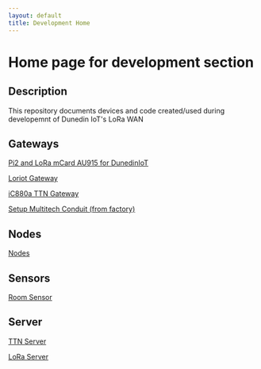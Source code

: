 ```yaml
---
layout: default
title: Development Home
---
```



# Home page for development section


## Description
This repository documents devices and code created/used during developemnt of Dunedin IoT's LoRa WAN


## Gateways

<a href="../development/gateways/README.md">Pi2 and LoRa mCard AU915 for DunedinIoT</a>

<a href="../development/gateways/loriot-VM-Linux-64-Gateway.md">Loriot Gateway</a>

<a href="../development/gateways/iC880a-TTN-Gateway.md">iC880a TTN Gateway</a>

<a href="setupMultitechConduit/README.md">Setup Multitech Conduit (from factory)</a>


## Nodes
<a href="../development/nodes/README.md">Nodes</a>

## Sensors
<a href="../development/roomSensor/README.md">Room Sensor</a>

## Server
<a href="../development/servers/TTNserver/basicTTNGuide.md">TTN Server</a>

<a href="../development/servers/LoraserverSetupSteps.md">LoRa Server</a>




<br /><br /><br />
----------------------------------
<script src="{{ site.baseurl }}/linkfixer.js"></script>
